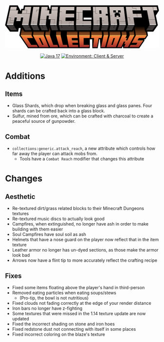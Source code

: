 ![Collections](.github/logo.png)

<div align="center">

<a href="">![Java 17](https://img.shields.io/badge/Java%2017-ee9258?logo=coffeescript&logoColor=ffffff&labelColor=606060&style=flat-square)</a>
<a href="">![Environment: Client & Server](https://img.shields.io/badge/environment-Client%20&%20Server-1976d2?style=flat-square)</a>

</div>

# Additions
## Items
- Glass Shards, which drop when breaking glass and glass panes. Four shards can be crafted back into a glass block.
- Sulfur, mined from ore, which can be crafted with charcoal to create a peaceful source of gunpowder.
## Combat
- `collections:generic.attack_reach`, a new attribute which controls how far away the player can attack mobs from.
  - Tools have a `Combat Reach` modifier that changes this attribute
# Changes
## Aesthetic
- Re-textured dirt/grass related blocks to their Minecraft Dungeons textures
- Re-textured music discs to actually look good
- Campfires, when extinguished, no longer have ash in order to make building with them easier
- Soul Campfires have soul soil as ash
- Helmets that have a nose guard on the player now reflect that in the item texture
- Leather armor no longer has un-dyed sections, as those make the armor look bad
- Arrows now have a flint tip to more accurately reflect the crafting recipe
## Fixes
- Fixed some items floating above the player's hand in third-person
- Removed eating particles when eating soups/stews
  - (Pro-tip, the bowl is not nutritious)
- Fixed clouds not fading correctly at the edge of your render distance
- Iron bars no longer have z-fighting
- Some textures that were missed in the 1.14 texture update are now updated
- Fixed the incorrect shading on stone and iron hoes
- Fixed redstone dust not connecting with itself in some places
- Fixed incorrect coloring on the blaze's texture

